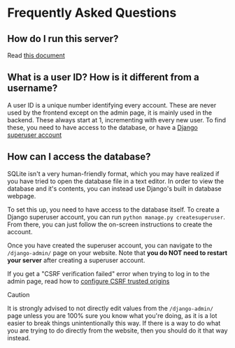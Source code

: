 # Frequently Asked Questions
## How do I run this server?
Read [this document](running-the-server.md)

## What is a user ID? How is it different from a username?
A user ID is a unique number identifying every account. These are never used by
the frontend except on the admin page, it is mainly used in the backend. These
always start at 1, incrementing with every new user. To find these, you need to
have access to the database, or have a [Django superuser account](#how-can-i-access-the-database)

## How can I access the database?
SQLite isn't a very human-friendly format, which you may have realized if you
have tried to open the database file in a text editor. In order to view the
database and it's contents, you can instead use Django's built in database
webpage.

To set this up, you need to have access to the database itself. To create a
Django superuser account, you can run `python manage.py createsuperuser`. From
there, you can just follow the on-screen instructions to create the account.

Once you have created the superuser account, you can navigate to the `/django-admin/`
page on your website. Note that **you do NOT need to restart your server** after
creating a superuser account.

If you get a "CSRF verification failed" error when trying to log in to the admin
page, read how to [configure CSRF trusted origins](/docs/running-the-server.md#how-to-configure-csrf-trusted-origins)

> [!CAUTION]
>
> It is strongly advised to not directly edit values from the `/django-admin/`
> page unless you are 100% sure you know what you're doing, as it is a lot
> easier to break things unintentionally this way. If there is a way to do what
> you are trying to do directly from the website, then you should do it that way
> instead.
